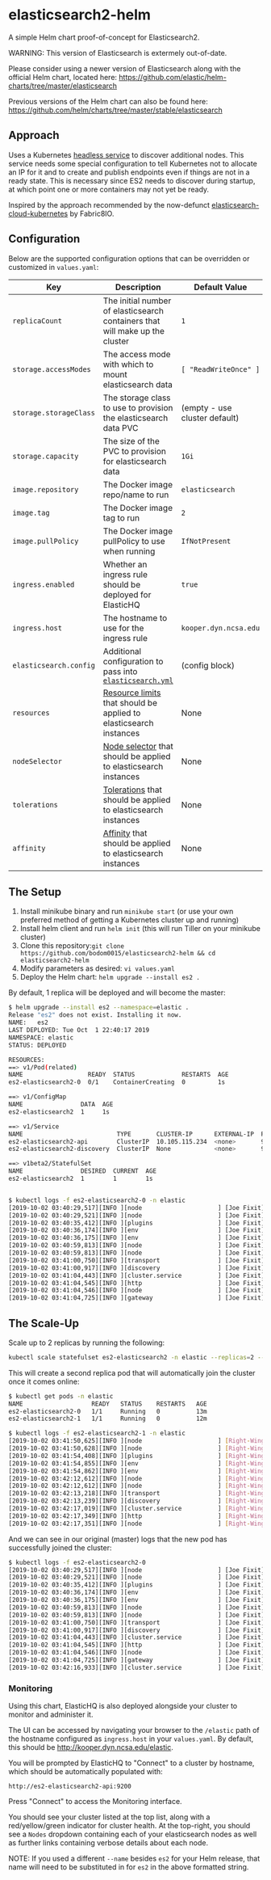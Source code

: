 # elasticsearch2-helm
A simple Helm chart proof-of-concept for Elasticsearch2.

WARNING: This version of Elasticsearch is extermely out-of-date.

Please consider using a newer version of Elasticsearch along with the official Helm chart, located here: https://github.com/elastic/helm-charts/tree/master/elasticsearch

Previous versions of the Helm chart can also be found here: https://github.com/helm/charts/tree/master/stable/elasticsearch


## Approach
Uses a Kubernetes [headless service](https://kubernetes.io/docs/concepts/services-networking/service/#headless-services) to discover additional nodes. This service needs some special configuration to tell Kubernetes not to allocate an IP for it and to create and publish endpoints even if things are not in a ready state. This is necessary since ES2 needs to discover during startup, at which point one or more containers may not yet be ready.

Inspired by the approach recommended by the now-defunct [elasticsearch-cloud-kubernetes](https://github.com/fabric8io/elasticsearch-cloud-kubernetes#kubernetes-cloud-plugin-for-elasticsearch) by Fabric8IO.


## Configuration

Below are the supported configuration options that can be overridden or customized in `values.yaml`:

| Key | Description | Default Value |
| --- | --- | --- |
| `replicaCount` | The initial number of elasticsearch containers that will make up the cluster | `1` |
| `storage.accessModes` | The access mode with which to mount elasticsearch data | `[ "ReadWriteOnce" ]` |
| `storage.storageClass` | The storage class to use to provision the elasticsearch data PVC | (empty - use cluster default) |
| `storage.capacity` | The size of the PVC to provision for elasticsearch data | `1Gi` |
| `image.repository` | The Docker image repo/name to run | `elasticsearch` |
| `image.tag` | The Docker image tag to run | `2` |
| `image.pullPolicy` | The Docker image pullPolicy to use when running | `IfNotPresent` |
| `ingress.enabled` | Whether an ingress rule should be deployed for ElasticHQ | `true` |
| `ingress.host` | The hostname to use for the ingress rule | `kooper.dyn.ncsa.edu` |
| `elasticsearch.config` | Additional configuration to pass into [`elasticsearch.yml`](https://www.elastic.co/guide/en/elasticsearch/reference/2.4/setup-configuration.html#settings) | (config block) |
| `resources` | [Resource limits](https://kubernetes.io/docs/concepts/configuration/manage-compute-resources-container/) that should be applied to elasticsearch instances | None |
| `nodeSelector` | [Node selector](https://kubernetes.io/docs/concepts/configuration/assign-pod-node/#nodeselector) that should be applied to elasticsearch instances | None |
| `tolerations` | [Tolerations](https://kubernetes.io/docs/concepts/configuration/taint-and-toleration/) that should be applied to elasticsearch instances | None |
| `affinity` | [Affinity](https://kubernetes.io/docs/concepts/configuration/assign-pod-node/#affinity-and-anti-affinity) that should be applied to elasticsearch instances | None |


## The Setup

1. Install minikube binary and run `minikube start` (or use your own preferred method of getting a Kubernetes cluster up and running)
2. Install helm client and run `helm init` (this will run Tiller on your minikube cluster)
3. Clone this repository:`git clone https://github.com/bodom0015/elasticsearch2-helm && cd elasticsearch2-helm`
4. Modify parameters as desired: `vi values.yaml`
5. Deploy the Helm chart: `helm upgrade --install es2 .`

By default, 1 replica will be deployed and will become the master:
```bash
$ helm upgrade --install es2 --namespace=elastic .
Release "es2" does not exist. Installing it now.
NAME:   es2
LAST DEPLOYED: Tue Oct  1 22:40:17 2019
NAMESPACE: elastic
STATUS: DEPLOYED

RESOURCES:
==> v1/Pod(related)
NAME                  READY  STATUS             RESTARTS  AGE
es2-elasticsearch2-0  0/1    ContainerCreating  0         1s

==> v1/ConfigMap
NAME                DATA  AGE
es2-elasticsearch2  1     1s

==> v1/Service
NAME                          TYPE       CLUSTER-IP      EXTERNAL-IP  PORT(S)   AGE
es2-elasticsearch2-api        ClusterIP  10.105.115.234  <none>       9200/TCP  1s
es2-elasticsearch2-discovery  ClusterIP  None            <none>       9300/TCP  1s

==> v1beta2/StatefulSet
NAME                DESIRED  CURRENT  AGE
es2-elasticsearch2  1        1        1s


$ kubectl logs -f es2-elasticsearch2-0 -n elastic
[2019-10-02 03:40:29,517][INFO ][node                     ] [Joe Fixit] version[2.4.6], pid[1], build[5376dca/2017-07-18T12:17:44Z]
[2019-10-02 03:40:29,521][INFO ][node                     ] [Joe Fixit] initializing ...
[2019-10-02 03:40:35,412][INFO ][plugins                  ] [Joe Fixit] modules [reindex, lang-expression, lang-groovy], plugins [], sites []
[2019-10-02 03:40:36,174][INFO ][env                      ] [Joe Fixit] using [1] data paths, mounts [[/usr/share/elasticsearch/data (/dev/sda1)]], net usable_space [14.1gb], net total_space [16.9gb], spins? [possibly], types [ext4]
[2019-10-02 03:40:36,175][INFO ][env                      ] [Joe Fixit] heap size [1007.3mb], compressed ordinary object pointers [true]
[2019-10-02 03:40:59,813][INFO ][node                     ] [Joe Fixit] initialized
[2019-10-02 03:40:59,813][INFO ][node                     ] [Joe Fixit] starting ...
[2019-10-02 03:41:00,750][INFO ][transport                ] [Joe Fixit] publish_address {172.17.0.5:9300}, bound_addresses {127.0.0.1:9300}, {172.17.0.5:9300}
[2019-10-02 03:41:00,917][INFO ][discovery                ] [Joe Fixit] es2-elasticsearch2/v5OsITW3RFGElU4yVTxSAA
[2019-10-02 03:41:04,443][INFO ][cluster.service          ] [Joe Fixit] new_master {Joe Fixit}{v5OsITW3RFGElU4yVTxSAA}{172.17.0.5}{172.17.0.5:9300}, reason: zen-disco-join(elected_as_master, [0] joins received)
[2019-10-02 03:41:04,545][INFO ][http                     ] [Joe Fixit] publish_address {172.17.0.5:9200}, bound_addresses {127.0.0.1:9200}, {172.17.0.5:9200}
[2019-10-02 03:41:04,546][INFO ][node                     ] [Joe Fixit] started
[2019-10-02 03:41:04,725][INFO ][gateway                  ] [Joe Fixit] recovered [0] indices into cluster_state
```


## The Scale-Up
Scale up to 2 replicas by running the following:
```bash
kubectl scale statefulset es2-elasticsearch2 -n elastic --replicas=2 --current-replicas=1
```

This will create a second replica pod that will automatically join the cluster once it comes online:
```bash
$ kubectl get pods -n elastic
NAME                   READY   STATUS    RESTARTS   AGE
es2-elasticsearch2-0   1/1     Running   0          13m
es2-elasticsearch2-1   1/1     Running   0          12m

$ kubectl logs -f es2-elasticsearch2-1 -n elastic
[2019-10-02 03:41:50,625][INFO ][node                     ] [Right-Winger] version[2.4.6], pid[1], build[5376dca/2017-07-18T12:17:44Z]
[2019-10-02 03:41:50,628][INFO ][node                     ] [Right-Winger] initializing ...
[2019-10-02 03:41:54,408][INFO ][plugins                  ] [Right-Winger] modules [reindex, lang-expression, lang-groovy], plugins [], sites []
[2019-10-02 03:41:54,855][INFO ][env                      ] [Right-Winger] using [1] data paths, mounts [[/usr/share/elasticsearch/data (/dev/sda1)]], net usable_space [14.1gb], net total_space [16.9gb], spins? [possibly], types [ext4]
[2019-10-02 03:41:54,862][INFO ][env                      ] [Right-Winger] heap size [1007.3mb], compressed ordinary object pointers [true]
[2019-10-02 03:42:12,612][INFO ][node                     ] [Right-Winger] initialized
[2019-10-02 03:42:12,612][INFO ][node                     ] [Right-Winger] starting ...
[2019-10-02 03:42:13,218][INFO ][transport                ] [Right-Winger] publish_address {172.17.0.6:9300}, bound_addresses {127.0.0.1:9300}, {172.17.0.6:9300}
[2019-10-02 03:42:13,239][INFO ][discovery                ] [Right-Winger] es2-elasticsearch2/RxiYhWrOTpyUG-M1GWRnkQ
[2019-10-02 03:42:17,019][INFO ][cluster.service          ] [Right-Winger] detected_master {Joe Fixit}{v5OsITW3RFGElU4yVTxSAA}{172.17.0.5}{172.17.0.5:9300}, added {{Joe Fixit}{v5OsITW3RFGElU4yVTxSAA}{172.17.0.5}{172.17.0.5:9300},}, reason: zen-disco-receive(from master [{Joe Fixit}{v5OsITW3RFGElU4yVTxSAA}{172.17.0.5}{172.17.0.5:9300}])
[2019-10-02 03:42:17,349][INFO ][http                     ] [Right-Winger] publish_address {172.17.0.6:9200}, bound_addresses {127.0.0.1:9200}, {172.17.0.6:9200}
[2019-10-02 03:42:17,351][INFO ][node                     ] [Right-Winger] started
```

And we can see in our original (master) logs that the new pod has successfully joined the cluster:
```bash
$ kubectl logs -f es2-elasticsearch2-0
[2019-10-02 03:40:29,517][INFO ][node                     ] [Joe Fixit] version[2.4.6], pid[1], build[5376dca/2017-07-18T12:17:44Z]
[2019-10-02 03:40:29,521][INFO ][node                     ] [Joe Fixit] initializing ...
[2019-10-02 03:40:35,412][INFO ][plugins                  ] [Joe Fixit] modules [reindex, lang-expression, lang-groovy], plugins [], sites []
[2019-10-02 03:40:36,174][INFO ][env                      ] [Joe Fixit] using [1] data paths, mounts [[/usr/share/elasticsearch/data (/dev/sda1)]], net usable_space [14.1gb], net total_space [16.9gb], spins? [possibly], types [ext4]
[2019-10-02 03:40:36,175][INFO ][env                      ] [Joe Fixit] heap size [1007.3mb], compressed ordinary object pointers [true]
[2019-10-02 03:40:59,813][INFO ][node                     ] [Joe Fixit] initialized
[2019-10-02 03:40:59,813][INFO ][node                     ] [Joe Fixit] starting ...
[2019-10-02 03:41:00,750][INFO ][transport                ] [Joe Fixit] publish_address {172.17.0.5:9300}, bound_addresses {127.0.0.1:9300}, {172.17.0.5:9300}
[2019-10-02 03:41:00,917][INFO ][discovery                ] [Joe Fixit] es2-elasticsearch2/v5OsITW3RFGElU4yVTxSAA
[2019-10-02 03:41:04,443][INFO ][cluster.service          ] [Joe Fixit] new_master {Joe Fixit}{v5OsITW3RFGElU4yVTxSAA}{172.17.0.5}{172.17.0.5:9300}, reason: zen-disco-join(elected_as_master, [0] joins received)
[2019-10-02 03:41:04,545][INFO ][http                     ] [Joe Fixit] publish_address {172.17.0.5:9200}, bound_addresses {127.0.0.1:9200}, {172.17.0.5:9200}
[2019-10-02 03:41:04,546][INFO ][node                     ] [Joe Fixit] started
[2019-10-02 03:41:04,725][INFO ][gateway                  ] [Joe Fixit] recovered [0] indices into cluster_state
[2019-10-02 03:42:16,933][INFO ][cluster.service          ] [Joe Fixit] added {{Right-Winger}{RxiYhWrOTpyUG-M1GWRnkQ}{172.17.0.6}{172.17.0.6:9300},}, reason: zen-disco-join(join from node[{Right-Winger}{RxiYhWrOTpyUG-M1GWRnkQ}{172.17.0.6}{172.17.0.6:9300}])
```


### Monitoring
Using this chart, ElasticHQ is also deployed alongside your cluster to monitor and administer it.

The UI can be accessed by navigating your browser to the `/elastic` path of the hostname configured as `ingress.host` in your `values.yaml`. By default, this should be http://kooper.dyn.ncsa.edu/elastic.

You will be prompted by ElasticHQ to "Connect" to a cluster by hostname, which should be automatically populated with:
```
http://es2-elasticsearch2-api:9200
```

Press "Connect" to access the Monitoring interface.

You should see your cluster listed at the top list, along with a red/yellow/green indicator for cluster health. At the top-right, you should see a `Nodes` dropdown containing each of your elasticsearch nodes as well as further links containing verbose details about each node.

NOTE: If you used a different `--name` besides `es2` for your Helm release, that name will need to be substituted in for `es2` in the above formatted string.


